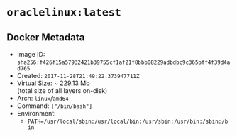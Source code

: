 # `oraclelinux:latest`

## Docker Metadata

- Image ID: `sha256:f426f15a57932421b39755cf1af21f8bbb08229adbdbc9c365bff4f39d4ad765`
- Created: `2017-11-28T21:49:22.373947711Z`
- Virtual Size: ~ 229.13 Mb  
  (total size of all layers on-disk)
- Arch: `linux`/`amd64`
- Command: `["/bin/bash"]`
- Environment:
  - `PATH=/usr/local/sbin:/usr/local/bin:/usr/sbin:/usr/bin:/sbin:/bin`
